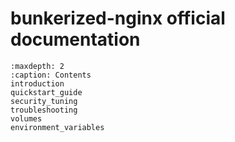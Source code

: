 # bunkerized-nginx official documentation

```{toctree}
:maxdepth: 2
:caption: Contents
introduction
quickstart_guide
security_tuning
troubleshooting
volumes
environment_variables
```

